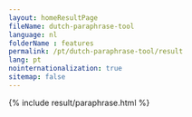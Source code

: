 ```yaml
---
layout: homeResultPage
fileName: dutch-paraphrase-tool
language: nl
folderName : features
permalink: /pt/dutch-paraphrase-tool/result
lang: pt
nointernationalization: true
sitemap: false
---
```

{% include result/paraphrase.html %}

<script src="/js/result/paraprashing.js" data-foldername="{{page.folderName}}" data-lang="{{page.lang}}"></script>